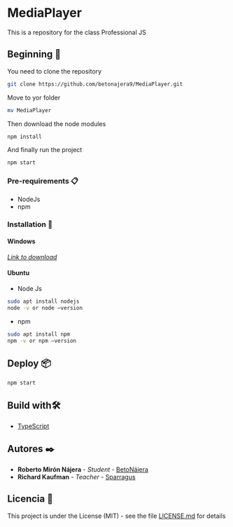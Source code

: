 # MediaPlayer

This is a repository for the class Professional JS

## Beginning 🚀

You need to clone the repository

```sh
git clone https://github.com/betonajera9/MediaPlayer.git
```

Move to yor folder

```sh
mv MediaPlayer
```

Then download the node modules

```sh
npm install
```

And finally run the project

```sh
npm start
```

### Pre-requirements 📋

- NodeJs
- npm

### Installation 🔧

#### Windows

_[Link to download](https://nodejs.org/es/download/)_

#### Ubuntu

- Node Js

```sh
sudo apt install nodejs
node -v or node –version
```

- npm

```sh
sudo apt install npm
npm -v or npm –version
```

## Deploy 📦

```sh
npm start
```

## Build with🛠️

- [TypeScript](https://www.typescriptlang.org/)

## Autores ✒️

- **Roberto Mirón Nájera** - _Student_ - [BetoNájera](https://github.com/betonajera9)
- **Richard Kaufman** - _Teacher_ - [Sparragus](https://github.com/Sparragus)

## Licencia 📄

This project is under the License (MIT) - see the file [LICENSE.md](https://github.com/betonajera9/MediaPlayer/blob/main/LICENSE) for details
